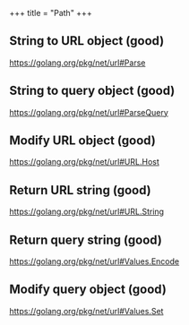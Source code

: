 +++
title = "Path"
+++

## String to URL object (good)

<https://golang.org/pkg/net/url#Parse>

## String to query object (good)

<https://golang.org/pkg/net/url#ParseQuery>

## Modify URL object (good)

<https://golang.org/pkg/net/url#URL.Host>

## Return URL string (good)

<https://golang.org/pkg/net/url#URL.String>

## Return query string (good)

<https://golang.org/pkg/net/url#Values.Encode>

## Modify query object (good)

<https://golang.org/pkg/net/url#Values.Set>
